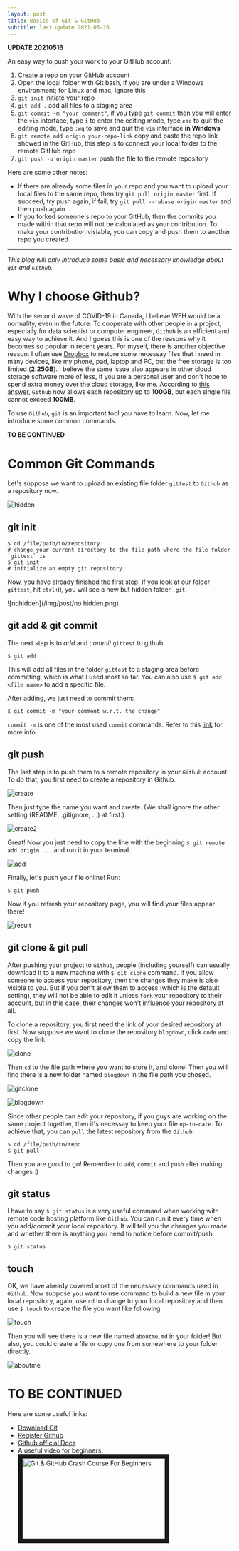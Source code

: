 ```yaml
---
layout: post
title: Basics of Git & GitHub
subtitle: last update 2021-05-16
---
```


**UPDATE 20210516**

An easy way to push your work to your GitHub account:

1. Create a repo on your GitHub account
2. Open the local folder with Git bash, if you are under a Windows environment; for Linux and mac, ignore this
3. `git init` initiate your repo
4. `git add .` add all files to a staging area
5. `git commit -m "your comment"`, if you type `git commit` then you will enter the `vim` interface, type `i` to enter the editing mode, type `esc` to quit the editing mode, type `:wq` to save and quit the `vim` interface **in Windows** 
6. `git remote add origin your-repo-link` copy and paste the repo link showed in the GitHub, this step is to connect your local folder to the remote GitHub repo
7. `git push -u origin master` push the file to the remote repository

Here are some other notes:

- If there are already some files in your repo and you want to upload your local files to the same repo, then try `git pull origin master` first. If succeed, try push again; if fail, try `git pull --rebase origin master` and then push again
- If you forked someone's repo to your GitHub, then the commits you made within that repo will not be calculated as your contribution. To make your contribution visiable, you can copy and push them to another repo you created

-------------------------------------------

*This blog will only introduce some basic and necessary knowledge about `git` and `Github`.*

# Why I choose Github?

With the second wave of COVID-19 in Canada, I believe WFH would be a normality, even in the future. To cooperate with other people in a project, especially for data scientist or computer engineer, `Github` is an efficient and easy way to achieve it. And I guess this is one of the reasons why it becomes so popular in recent years. For myself, there is another objective reason: I often use [Dropbox](https://www.dropbox.com) to restore some necessay files that I need in many devices, like my phone, pad, laptop and PC, but the free storage is too limited (**2.25GB**). I believe the same issue also appears in other cloud storage software more of less, if you are a personal user and don't hope to spend extra money over the cloud storage, like me. According to [this answer](https://stackoverflow.com/a/59479166), `Github` now allows each repository up to **100GB**, but each single file cannot exceed **100MB**. 

To use `Github`, `git` is an important tool you have to learn. Now, let me introduce some common commands.

**TO BE CONTINUED**

# Common Git Commands

Let's suppose we want to upload an existing file folder `gittest` to `Github` as a repository now.

![hidden](/img/post/hidden.png)

## git init

```
$ cd /file/path/to/repository
# change your current directory to the file path where the file folder `gittest` is
$ git init
# initialize an empty git repository
```

Now, you have already finished the first step! If you look at our folder `gittest`, hit `ctrl+H`, you will see a new but hidden folder `.git`.

![nohidden](/img/post/no hidden.png)

## git add & git commit

The next step is to *add* and *commit* `gittest` to github.

```
$ git add .  
```

This will add all files in the folder `gittest` to a staging area before committing, which is what I used most so far. You can also use `$ git add <file name>` to add a specific file.

After adding, we just need to commit them:

```
$ git commit -m "your comment w.r.t. the change"
```

`commit -m` is one of the most used `commit` commands. Refer to this [link](https://git-scm.com/docs/git-commit) for more info.
 
## git push
 
The last step is to push them to a remote repository in your `Github` account. To do that, you first need to create a repository in Github.

![create](/img/post/create.png)

Then just type the name you want and create. (We shall ignore the other setting (README, .gitignore, ...) at first.)

![create2](/img/post/create2.png)

Great! Now you just need to copy the line with the beginning `$ git remote add origin ...` and run it in your terminal.

![add](/img/post/add.png)

Finally, let's push your file online! Run:

```
$ git push
```

Now if you refresh your repository page, you will find your files appear there!

![result](/img/post/result.png)


## git clone & git pull

After pushing your project to `Github`, people (including yourself) can usually download it to a new machine with `$ git clone` command. If you allow someone to access your repository, then the changes they make is also visible to you. But if you don't allow them to access (which is the default setting), they will not be able to edit it unless `fork` your repository to their account, but in this case, their changes won't influence your repository at all.

To clone a repository, you first need the link of your desired repository at first. Now suppose we want to clone the repository `blogdown`, click `code` and copy the link.

![clone](/img/post/clone.png)

Then `cd` to the file path where you want to store it, and clone! Then you will find there is a new folder named `blogdown` in the file path you chosed.

![gitclone](/img/post/gitclone.png)

![blogdown](/img/post/blogdown.png)


Since other people can edit your repository, if you guys are working on the same project together, then it's necessay to keep your file `up-to-date`. To achieve that, you can `pull` the latest repository from the `Github`.

```
$ cd /file/path/to/repo
$ git pull
```

Then you are good to go! Remember to `add`, `commit` and `push` after making changes :) 

## git status

I have to say `$ git status` is a very useful command when working with remote code hosting platform like `Github`. You can run it every time when you add/commit your local repository. It will tell you the changes you made and whether there is anything you need to notice before commit/push. 

```
$ git status
```

## touch

OK, we have already covered most of the necessary commands used in `Github`. Now suppose you want to use command to build a new file in your local repository, again, use `cd` to change to your local repository and then use `$ touch` to create the file you want like following:

![touch](/img/post/touch.png)

Then you will see there is a new file named `aboutme.md` in your folder! But also, you could create a file or copy one from somewhere to your folder directly. 

![aboutme](/img/post/aboutme.png)


# TO BE CONTINUED



Here are some useful links:

- [Download Git](https://git-scm.com/)
- [Register Github](https://github.com/)
- [Github official Docs](https://docs.github.com/en)
- A useful video for beginners: <a href="https://www.youtube.com/watch?v=SWYqp7iY_Tc&ab_channel=TraversyMedia
" target="_blank"><img src="/img/post/git.png" 
alt="Git & GitHub Crash Course For Beginners" width="320" height="180" border="10" /></a>

